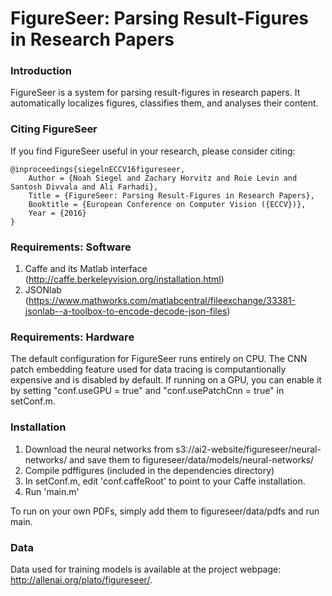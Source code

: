 # FigureSeer: Parsing Result-Figures in Research Papers

### Introduction

FigureSeer is a system for parsing result-figures in research papers. It automatically localizes figures, classifies them, and analyses their content.

### Citing FigureSeer

If you find FigureSeer useful in your research, please consider citing:

    @inproceedings{siegelnECCV16figureseer,
        Author = {Noah Siegel and Zachary Horvitz and Roie Levin and Santosh Divvala and Ali Farhadi},
        Title = {FigureSeer: Parsing Result-Figures in Research Papers},
        Booktitle = {European Conference on Computer Vision ({ECCV})},
        Year = {2016}
    }
    
### Requirements: Software

1. Caffe and its Matlab interface (http://caffe.berkeleyvision.org/installation.html)
2. JSONlab (https://www.mathworks.com/matlabcentral/fileexchange/33381-jsonlab--a-toolbox-to-encode-decode-json-files)

### Requirements: Hardware

The default configuration for FigureSeer runs entirely on CPU. The CNN patch embedding feature used for data tracing is computantionally expensive and is disabled by default. If running on a GPU, you can enable it by setting "conf.useGPU = true" and "conf.usePatchCnn = true" in setConf.m.

### Installation

1. Download the neural networks from s3://ai2-website/figureseer/neural-networks/ and save them to figureseer/data/models/neural-networks/
2. Compile pdffigures (included in the dependencies directory)
3. In setConf.m, edit 'conf.caffeRoot' to point to your Caffe installation.
4. Run 'main.m'

To run on your own PDFs, simply add them to figureseer/data/pdfs and run main.

### Data

Data used for training models is available at the project webpage: http://allenai.org/plato/figureseer/.
